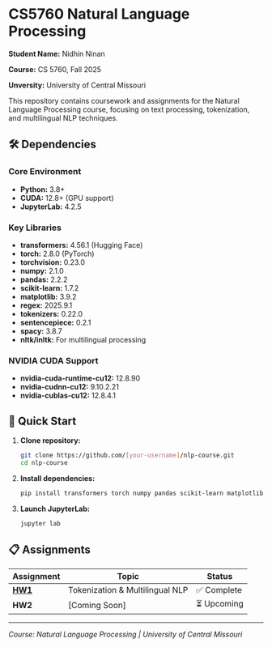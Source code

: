 # CS5760 Natural Language Processing

**Student Name:** Nidhin Ninan

**Course:** CS 5760, Fall 2025

**Unversity:** University of Central Missouri

This repository contains coursework and assignments for the Natural Language Processing course, focusing on text processing, tokenization, and multilingual NLP techniques.

## 🛠️ Dependencies

### Core Environment
- **Python:** 3.8+
- **CUDA:** 12.8+ (GPU support)
- **JupyterLab:** 4.2.5

### Key Libraries
- **transformers:** 4.56.1 (Hugging Face)
- **torch:** 2.8.0 (PyTorch)
- **torchvision:** 0.23.0
- **numpy:** 2.1.0
- **pandas:** 2.2.2
- **scikit-learn:** 1.7.2
- **matplotlib:** 3.9.2
- **regex:** 2025.9.1
- **tokenizers:** 0.22.0
- **sentencepiece:** 0.2.1
- **spacy:** 3.8.7
- **nltk/inltk:** For multilingual processing

### NVIDIA CUDA Support
- **nvidia-cuda-runtime-cu12:** 12.8.90
- **nvidia-cudnn-cu12:** 9.10.2.21
- **nvidia-cublas-cu12:** 12.8.4.1

## 🚀 Quick Start

1. **Clone repository:**
   ```bash
   git clone https://github.com/[your-username]/nlp-course.git
   cd nlp-course
   ```

2. **Install dependencies:**
   ```bash
   pip install transformers torch numpy pandas scikit-learn matplotlib regex
   ```

3. **Launch JupyterLab:**
   ```bash
   jupyter lab
   ```

## 📋 Assignments

| Assignment | Topic | Status |
|------------|-------|---------|
| **[HW1](./HW1/)** | Tokenization & Multilingual NLP | ✅ Complete |
| **HW2** | [Coming Soon] | ⏳ Upcoming |

---

*Course: Natural Language Processing | University of Central Missouri*
